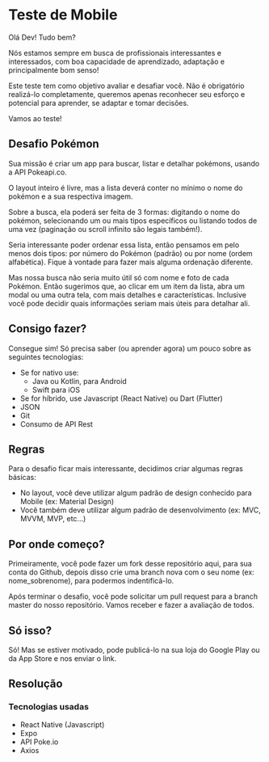 # Teste de Mobile

Olá Dev!  Tudo bem?

Nós estamos sempre em busca de profissionais interessantes e interessados, com boa capacidade de aprendizado, adaptação e principalmente bom senso!

Este teste tem como objetivo avaliar e desafiar você. Não é obrigatório realizá-lo completamente, queremos apenas reconhecer seu esforço e potencial para aprender, se adaptar e tomar decisões.

Vamos ao teste!

## Desafio Pokémon

Sua missão é criar um app para buscar, listar e detalhar pokémons, usando a API Pokeapi.co.

O layout inteiro é livre, mas a lista deverá conter no mínimo o nome do pokémon e a sua respectiva imagem.

Sobre a busca, ela poderá ser feita de 3 formas: digitando o nome do pokémon, selecionando um ou mais tipos específicos ou listando todos de uma vez (paginação ou scroll infinito são legais também!).

Seria interessante poder ordenar essa lista, então pensamos em pelo menos dois tipos: por número do Pokémon (padrão) ou por nome (ordem alfabética). Fique à vontade para fazer mais alguma ordenação diferente.

Mas nossa busca não seria muito útil só com nome e foto de cada Pokémon. Então sugerimos que, ao clicar em um item da lista, abra um modal ou uma outra tela, com mais detalhes e características. Inclusive você pode decidir quais informações seriam mais úteis para detalhar ali.

## Consigo fazer?

Consegue sim! Só precisa saber (ou aprender agora) um pouco sobre as seguintes tecnologias:
- Se for nativo use:
  - Java ou Kotlin, para Android
  - Swift para iOS
- Se for híbrido, use Javascript (React Native) ou Dart (Flutter)
- JSON
- Git
- Consumo de API Rest


## Regras

Para o desafio ficar mais interessante, decidimos criar algumas regras básicas:

- No layout, você deve utilizar algum padrão de design conhecido para Mobile (ex: Material Design)
- Você também deve utilizar algum padrão de desenvolvimento (ex: MVC, MVVM, MVP, etc...)

## Por onde começo?

Primeiramente, você pode fazer um fork desse repositório aqui, para sua conta do Github, depois disso crie uma branch nova com o seu nome (ex: nome_sobrenome), para podermos indentificá-lo.

Após terminar o desafio, você pode solicitar um pull request para a branch master do nosso repositório. Vamos receber e fazer a avaliação de todos.

## Só isso?

Só! Mas se estiver motivado, pode publicá-lo na sua loja do Google Play ou da App Store e nos enviar o link.


## Resolução

### Tecnologias usadas
* React Native (Javascript)
* Expo
* API Poke.io
* Axios

